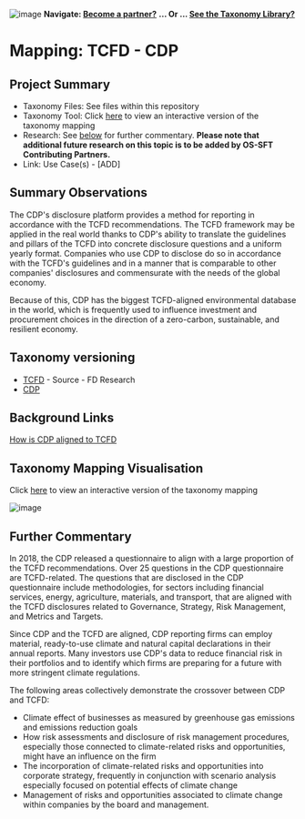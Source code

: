 ![image](https://user-images.githubusercontent.com/112073913/188821900-0c411acf-fbdd-4163-adc9-3ba4e2be78df.png)
**Navigate: [Become a partner?](https://github.com/OS-SFT/06-COLLABORATORS-PARTNERS)**
**... Or ... [See the Taxonomy Library?](https://github.com/orgs/OS-SFT/projects/2)**

# Mapping: TCFD - CDP

## Project Summary
- Taxonomy Files: See files within this repository
- Taxonomy Tool: Click [here](https://os-sft.solidatus.com/viewer/share/O2VJ0TKxl6zeFDJOwzcsCHpqLMLQqOtZ) to view an interactive version of the taxonomy mapping
- Research: See [below](https://github.com/OS-SFT/Taxonomy-Mappings-Library/tree/main/Taxonomy%20Mappings%20-%20Double/TCFD%20-%20CDP#further-commentary) for further commentary. **Please note that additional future research on this topic is to be added by OS-SFT Contributing Partners.**
- Link: Use Case(s) - [ADD]

## Summary Observations
The CDP's disclosure platform provides a method for reporting in accordance with the TCFD recommendations. The TCFD framework may be applied in the real world thanks to CDP's ability to translate the guidelines and pillars of the TCFD into concrete disclosure questions and a uniform yearly format. Companies who use CDP to disclose do so in accordance with the TCFD's guidelines and in a manner that is comparable to other companies' disclosures and commensurate with the needs of the global economy.

Because of this, CDP has the biggest TCFD-aligned environmental database in the world, which is frequently used to influence investment and procurement choices in the direction of a zero-carbon, sustainable, and resilient economy.

## Taxonomy versioning
- [TCFD](https://github.com/OS-SFT/Taxonomy-Mappings-Library/tree/main/Single%20Taxonomies/TCFD) - Source - FD Research
- [CDP](https://github.com/OS-SFT/Taxonomy-Mappings-Library/tree/main/Single%20Taxonomies/CDP)

## Background Links
[How is CDP aligned to TCFD](https://www.cdp.net/en/guidance/how-cdp-is-aligned-to-the-tcfd)

## Taxonomy Mapping Visualisation

Click [here](https://os-sft.solidatus.com/viewer/share/O2VJ0TKxl6zeFDJOwzcsCHpqLMLQqOtZ) to view an interactive version of the taxonomy mapping

![image](https://github.com/OS-SFT/Taxonomy-Mappings-Library/assets/112079442/25563686-7449-42cd-b1fe-a1c5bf475a4c)

## Further Commentary
In 2018, the CDP released a questionnaire to align with a large proportion of the TCFD recommendations. Over 25 questions in the CDP questionnaire are TCFD-related. The questions that are disclosed in the CDP questionnaire include methodologies, for sectors including financial services, energy, agriculture, materials, and transport, that are aligned with the TCFD disclosures related to Governance, Strategy, Risk Management, and Metrics and Targets.

Since CDP and the TCFD are aligned, CDP reporting firms can employ material, ready-to-use climate and natural capital declarations in their annual reports. Many investors use CDP's data to reduce financial risk in their portfolios and to identify which firms are preparing for a future with more stringent climate regulations.

The following areas collectively demonstrate the crossover between CDP and TCFD:

* Climate effect of businesses as measured by greenhouse gas emissions and emissions reduction goals
* How risk assessments and disclosure of risk management procedures, especially those connected to climate-related risks and opportunities, might have an influence on the firm
* The incorporation of climate-related risks and opportunities into corporate strategy, frequently in conjunction with scenario analysis especially focused on potential effects of climate change
* Management of risks and opportunities associated to climate change within companies by the board and management.
